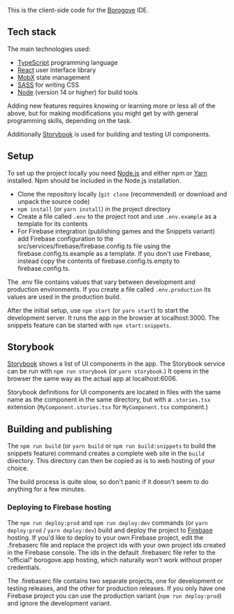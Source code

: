 This is the client-side code for the [Borogove](https://borogove.app) IDE.


## Tech stack

The main technologies used:

* [TypeScript](https://www.typescriptlang.org) programming language
* [React](https://reactjs.org) user interface library
* [MobX](https://mobx.js.org) state management
* [SASS](https://sass-lang.com) for writing CSS
* [Node](https://nodejs.org) (version 14 or higher) for build tools

Adding new features requires knowing or learning more or less all of the above, but for making modifications you might get by with general programming skills, depending on the task.

Additionally [Storybook](https://storybook.js.org) is used for building and testing UI components.


## Setup

To set up the project locally you need [Node.js](https://nodejs.org) and either npm or [Yarn](https://yarnpkg.com) installed. Npm should be included in the Node.js installation.

* Clone the repository locally (`git clone` (recommended) or download and unpack the source code)
* `npm install` (or `yarn install`) in the project directory
* Create a file called `.env` to the project root and use `.env.example` as a template for its contents
* For Firebase integration (publishing games and the Snippets variant) add Firebase configuration to the src/services/firebase/firebase.config.ts file using the firebase.config.ts.example as a template. If you don't use Firebase, instead copy the contents of firebase.config.ts.empty to firebase.config.ts.

The .env file contains values that vary between development and production environments. If you create a file called `.env.production` its values are used in the production build.

After the initial setup, use `npm start` (or `yarn start`) to start the development server. It runs the app in the browser at localhost:3000. The snippets feature can be started with `npm start:snippets`.


## Storybook

[Storybook](https://storybook.js.org) shows a list of UI components in the app. The Storybook service can be run with `npm run storybook` (or `yarn storybook`.) It opens in the browser the same way as the actual app at localhost:6006.

Storybook definitions for UI components are located in files with the same name as the component in the same directory, but with a `.stories.tsx` extension (`MyComponent.stories.tsx` for `MyComponent.tsx` component.)


## Building and publishing

The `npm run build` (or `yarn build` or `npm run build:snippets` to build the snippets feature) command creates a complete web site in the `build` directory. This directory can then be copied as is to web hosting of your choice.

The build process is quite slow, so don't panic if it doesn't seem to do anything for a few minutes.


### Deploying to Firebase hosting

The `npm run deploy:prod` and `npm run deploy:dev` commands (or `yarn deploy:prod` / `yarn deploy:dev`) build and deploy the project to [Firebase](https://firebase.google.com) hosting. If you'd like to deploy to your own Firebase project, edit the .firebaserc file and replace the project ids with your own project ids created in the Firebase console. The ids in the default .firebaserc file refer to the "official" borogove.app hosting, which naturally won't work without proper credentials.

The .firebaserc file contains two separate projects, one for development or testing releases, and the other for production releases. If you only have one Firebase project you can use the production variant (`npm run deploy:prod`) and ignore the development variant.
